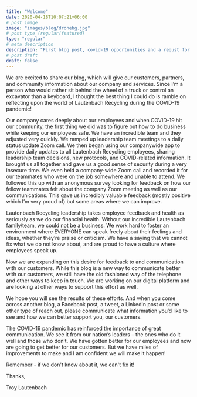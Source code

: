 ```yaml
---
title: "Welcome"
date: 2020-04-18T10:07:21+06:00
# post image
image: "images/blog/dronebg.jpg"
# post type (regular/featured)
type: "regular"
# meta description
description: "First blog post, covid-19 opportunities and a requst for feedback"
# post draft
draft: false
---
```


We are excited to share our blog, which will give our customers,
partners, and community information about our company and services.
Since I’m a person who would rather sit behind the wheel of a truck
or control an excavator than a keyboard, I thought the best thing I
could do is ramble on reflecting upon the world of Lautenbach
Recycling during the COVID-19 pandemic!

Our company cares deeply about our employees and when COVID-19 hit our
community, the first thing we did was to figure out how to do
business while keeping our employees safe. We have an incredible
team and they adjusted very quickly. We ramped up leadership team
meetings to a daily status update Zoom call. We then began using our
companywide app to provide daily updates to all Lautenbach Recycling
employees, sharing leadership team decisions, new protocols, and
COVID-related information. It brought us all together and gave us a
good sense of security during a very insecure time. We even held a
company-wide Zoom call and recorded it for our teammates who were on
the job somewhere and unable to attend. We followed this up with an
anonymous survey looking for feedback on how our fellow teammates
felt about the company Zoom meeting as well as our communications.
This gave us incredibly valuable feedback (mostly positive which I’m
very proud of) but some areas where we can improve.

Lautenbach Recycling leadership takes employee feedback and health as seriously
as we do our financial health. Without our incredible Lautenbach
family/team, we could not be a business. We work hard to foster an
environment where EVERYONE can speak freely about their feelings and
ideas, whether they’re praise or criticism. We have a saying that
we cannot fix what we do not know about, and are proud to have a
culture where employees speak up.

Now we are expanding on this desire for feedback to and communication
with our customers. While this blog is a new way to communicate
better with our customers, we still have the old fashioned way of the
telephone and other ways to keep in touch. We are working on our
digital platform and are looking at other ways to support this effort
as well.

We hope you will see the results of these efforts. And when you come across
another blog, a Facebook post, a tweet, a LinkedIn post or some other
type of reach out, please communicate what information you’d like
to see and how we can better support you, our customers.

The COVID-19 pandemic has reinforced the importance of great
communication. We see it from our nation’s leaders – the ones
who do it well and those who don’t. We have gotten better for our
employees and now are going to get better for our customers. But we
have miles of improvements to make and I am confident we will make it
happen!

Remember - if we don't know about it, we can't fix it!

Thanks,

Troy Lautenbach
